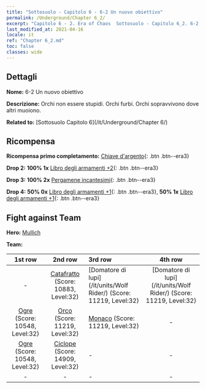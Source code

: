 ```yaml
---
title: "Sottosuolo - Capitolo 6 - 6-2 Un nuovo obiettivo"
permalink: /Underground/Chapter 6_2/
excerpt: "Capitolo 6 - 2. Era of Chaos  Sottosuolo - Capitolo 6_2. 6-2 Un nuovo obiettivo"
last_modified_at: 2021-04-16
locale: it
ref: "Chapter 6_2.md"
toc: false
classes: wide
---
```


## Dettagli

 **Nome:** 6-2 Un nuovo obiettivo

 **Descrizione:** Orchi non essere stupidi. Orchi furbi. Orchi sopravvivono dove altri muoiono.

 **Related to:** [Sottosuolo Capitolo 6](/it/Underground/Chapter 6/)

## Ricompensa

 **Ricompensa primo completamento:** [Chiave d'argento](/it/Items/con_693/){: .btn .btn--era3}

 **Drop 2:** **100% 1x** [Libro degli armamenti +2](/it/Items/mat_32/){: .btn .btn--era3}

 **Drop 3:** **100% 2x** [Pergamene incantesimi](/it/Items/con_694/){: .btn .btn--era3}

 **Drop 4:** **50% 0x** [Libro degli armamenti +1](/it/Items/mat_25/){: .btn .btn--era3}, **50% 1x** [Libro degli armamenti +1](/it/Items/mat_25/){: .btn .btn--era3}


## Fight against Team
 **Hero:** [Mullich](/it/heroes/Mullich/)

 **Team:**


  | 1st row | 2nd row | 3rd row | 4th row |
  |:----:|:----:|:----|:----:|
  | - | [Catafratto](/it/units/Cavalier/) (Score: 10883, Level:32)  | [Domatore di lupi](/it/units/Wolf Rider/) (Score: 11219, Level:32)  | [Domatore di lupi](/it/units/Wolf Rider/) (Score: 11219, Level:32)  |
  | [Ogre](/it/units/Ogre/) (Score: 10548, Level:32)  | [Orco](/it/units/Orc/) (Score: 11219, Level:32)  | [Monaco](/it/units/Monk/) (Score: 11219, Level:32)  | - |
  | [Ogre](/it/units/Ogre/) (Score: 10548, Level:32)  | [Ciclope](/it/units/Cyclops/) (Score: 14909, Level:32)  | - | - |
  | - | - | - | - |


